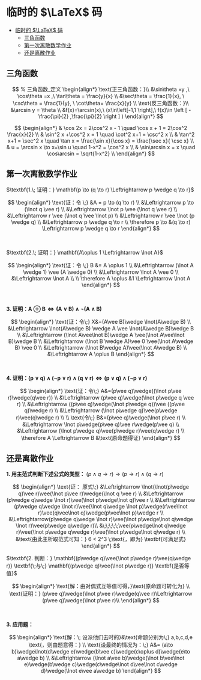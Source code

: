 # 临时的 $\LaTeX$ 码



<!-- @import "[TOC]" {cmd="toc" depthFrom=1 depthTo=6 orderedList=false} -->

<!-- code_chunk_output -->

- [临时的 $\LaTeX$ 码](#临时的-latex-码)
  - [三角函数](#三角函数)
  - [第一次离散数学作业](#第一次离散数学作业)
  - [还是离散作业](#还是离散作业)

<!-- /code_chunk_output -->

## 三角函数



$$
% 三角函数_定义
\begin{align*}
\text{正三角函数：}\\
&\sin\theta =y ,\ \cos\theta =x ,\ \tan\theta = \frac{y}{x} \\
&\sec\theta = \frac{1}{x}, \ \csc\theta = \frac{1}{y}, \ \cot\theta= \frac{x}{y} \\
\text{反三角函数：}\\
&\arcsin y = \theta \\
&f(x)=\arcsin(x),\ (x\in\left[-1,1 \right],\ f(x)\in \left [ -\frac{\pi}{2} ,\frac{\pi}{2}  \right ] )
\end{align*}
$$

$$
\begin{align*}
     & \cos 2x = 2\cos^2 x - 1 \quad \cos x + 1 = 2\cos^2 \frac{x}{2} \\
     & \sin^2 x +\cos^2 x = 1 \quad \cot^2 x+1 = \csc^2 x                                  \\
     & \tan^2 x+1 = \sec^2 x \quad \tan x = \frac{\sin x}{\cos x} = \frac{\sec x}{ \csc x} \\
     & u = \arcsin x \to x=\sin u \quad 1-x^2 = \cos^2 x                                   \\
     & \sin\arcsin x = x \quad \cos\arcsin = \sqrt{1-x^2}                                  \\
\end{align*}
$$



## 第一次离散数学作业



$\textbf{1.\; 证明：} \mathbf{p \to (q \to r) \Leftrightarrow p \wedge q \to r}$

$$
\begin{align*}
  \text{证：令 \;} &A = p \to (q \to r) \\
    &\Leftrightarrow p \to (\lnot q \vee r) \\
    &\Leftrightarrow \lnot p \vee (\lnot q \vee r) \\
    &\Leftrightarrow r \vee (\lnot q \vee \lnot p) \\
    &\Leftrightarrow r \vee \lnot (p \wedge q) \\
    &\Leftrightarrow p \wedge q \to r \\
  \therefore p \to &(q \to r) \Leftrightarrow p \wedge q \to r
\end{align*}
$$

<br>

$\textbf{2.\; 证明：} \mathbf{A\oplus 1 \Leftrightarrow \lnot A}$

$$
\begin{align*}
  \text{证：令 \;} B &= A \oplus 1 \\
    &\Leftrightarrow (\lnot A \wedge 1) \vee (A \wedge 0) \\
    &\Leftrightarrow \lnot A \vee 0 \\
    &\Leftrightarrow \lnot A \\
    \\
  \therefore A \oplus &1 \Leftrightarrow \lnot A
\end{align*}
$$

<br>

$\textbf{3. 证明：} \mathbf{A \oplus B \Leftrightarrow (A \vee B)\wedge\lnot(A\wedge B)}$

$$
\begin{align*}
  \text{证：令\;} X&=(A\vee B)\wedge \lnot(A\wedge B) \\
    &\Leftrightarrow \lnot(A\wedge B) \wedge A \vee \lnot(A\wedge B)\wedge B \\
    &\Leftrightarrow (\lnot A\vee\lnot B)\wedge A \vee(\lnot A\vee\lnot B)\wedge B \\
    &\Leftrightarrow (\lnot B \wedge A)\vee 0 \vee(\lnot A\wedge B) \vee 0 \\
    &\Leftrightarrow (\lnot B\wedge A)\vee(\lnot A\wedge B) \\
    &\Leftrightarrow A \oplus B
\end{align*}
$$

<br>

$\textbf{4. 证明：} \mathbf{(p\vee q)\wedge(\lnot p\vee r)\wedge(q\vee r)\Leftrightarrow (p\vee q)\wedge(\lnot p\vee r)}$

$$
\begin{align*}
  \text{证：令\;} A&=(p\vee q)\wedge((\lnot p\vee r)\wedge(q\vee r)) \\
  &\Leftrightarrow (p\vee q)\wedge(\lnot p\wedge q \vee r) \\
  &\Leftrightarrow ((p\vee q)\wedge(\lnot p\wedge q))\vee ((p\vee q)\wedge r) \\
  &\Leftrightarrow (\lnot p\wedge q)\vee(p\wedge r)\vee(q\wedge r) \\
  \\
  \text{令\;} B&=(p\vee q)\wedge(\lnot p\vee r) \\
  &\Leftrightarrow \lnot p\wedge(p\vee q)\vee r\wedge(p\vee q) \\
  &\Leftrightarrow (\lnot p\wedge q)\vee(p\wedge r)\vee(q\wedge r) \\
  \therefore A \Leftrightarrow B &\text{原命题得证}
\end{align*}
$$



## 还是离散作业

$\textbf{1. 用主范式判断下述公式的类型：}\; (p\wedge q \to r)\to(p\to r)\wedge(q\to r)$

$$
\begin{align*}
  \text{证： 原式\;} &\Leftrightarrow \lnot(\lnot(p\wedge q)\vee r)\vee(\lnot p\vee r)\wedge(\lnot q \vee r) \\
  &\Leftrightarrow (p\wedge q\wedge \lnot r)\vee(\lnot p\wedge\lnot q)\vee r \\
  &\Leftrightarrow (p\wedge q\wedge \lnot r)\vee(\lnot q\wedge \lnot p)\wedge(r\vee\lnot r)\vee(q\vee\lnot q)\wedge(p\vee\lnot p)\wedge r \\
  &\Leftrightarrow(p\wedge q\wedge \lnot r)\vee(\lnot p\wedge\lnot q\wedge \lnot r)\vee(p\wedge q\wedge r)\\ &\;\;\;\;\;\vee(p\wedge\lnot q\wedge r)\vee(\lnot p\wedge q\wedge r)\vee(\lnot p\wedge\lnot q\wedge r) \\
  &\text{由此主析取范式可知：} 6 < 2^3 \;\text{，即为} \textbf{可满足式}
\end{align*}
$$

$\textbf{2. 判断：} \mathbf{(p\wedge q)\vee(\lnot p\wedge r)\vee(q\wedge r)} \textbf{\;与\;} \mathbf{(p\wedge q)\vee(\lnot p\wedge r)} \textbf{是否等值}$

$$
\begin{align*}
  \text{解：由对偶式互等值可得，}\text{原命题可转化为} \\
  \text{证明：} (p\vee q)\wedge(\lnot p\vee r)\wedge(q\vee r)\Leftrightarrow (p\vee q)\wedge(\lnot p\vee r)\\
\end{align*}
$$

<br>

$\textbf{3. 应用题：}$

$$
\begin{align*}
  \text{解：\; 设派他们去时的}&\text{命题分别为\;} a,b,c,d,e \text{，则由题意得：} \\
  \text{设最终的情况为：\;} A&= (a\to b)\wedge\lnot(d\wedge e)\wedge(b\vee c)\wedge(c\oplus d)\wedge(e\to a\wedge b) \\
  &\Leftrightarrow (\lnot a\vee b)\wedge(\lnot b\vee\lnot e)\wedge(b\wedge c)\wedge(c\wedge\lnot d\vee\lnot c\wedge d)\wedge(\lnot e\vee a\wedge b)
\end{align*}
$$
